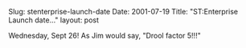 Slug: stenterprise-launch-date
Date: 2001-07-19
Title: "ST:Enterprise Launch date..."
layout: post

Wednesday, Sept 26! As Jim would say, &quot;Drool factor 5!!!&quot;

